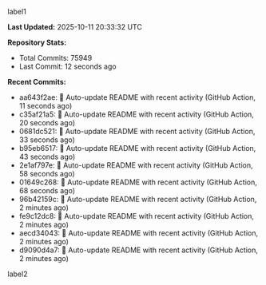 
label1 
<!-- ACTIVITY_START -->
**Last Updated:** 2025-10-11 20:33:32 UTC

**Repository Stats:**
- Total Commits: 75949
- Last Commit: 12 seconds ago

**Recent Commits:**
- aa643f2ae: 🤖 Auto-update README with recent activity (GitHub Action, 11 seconds ago)
- c35af21a5: 🤖 Auto-update README with recent activity (GitHub Action, 20 seconds ago)
- 0681dc521: 🤖 Auto-update README with recent activity (GitHub Action, 33 seconds ago)
- b95eb6517: 🤖 Auto-update README with recent activity (GitHub Action, 43 seconds ago)
- 2e1af797e: 🤖 Auto-update README with recent activity (GitHub Action, 58 seconds ago)
- 01649c268: 🤖 Auto-update README with recent activity (GitHub Action, 68 seconds ago)
- 96b42159c: 🤖 Auto-update README with recent activity (GitHub Action, 2 minutes ago)
- fe9c12dc8: 🤖 Auto-update README with recent activity (GitHub Action, 2 minutes ago)
- aecd34043: 🤖 Auto-update README with recent activity (GitHub Action, 2 minutes ago)
- d9090d4a7: 🤖 Auto-update README with recent activity (GitHub Action, 2 minutes ago)
<!-- ACTIVITY_END -->

label2
